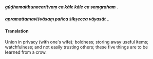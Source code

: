 ##### gūḍhamaithunacaritvaṃ ca kāle kāle ca saṃgraham .
##### apramattamaviśvāsaṃ pañca śikṣecca vāyasāt ..

#### Translation

Union in privacy (with one's wife); boldness; storing away useful items; watchfulness; and not easily trusting others; these five things are to be learned from a crow.